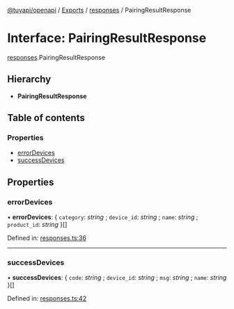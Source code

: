 [@tuyapi/openapi](../README.md) / [Exports](../modules.md) / [responses](../modules/responses.md) / PairingResultResponse

# Interface: PairingResultResponse

[responses](../modules/responses.md).PairingResultResponse

## Hierarchy

* **PairingResultResponse**

## Table of contents

### Properties

- [errorDevices](responses.pairingresultresponse.md#errordevices)
- [successDevices](responses.pairingresultresponse.md#successdevices)

## Properties

### errorDevices

• **errorDevices**: { `category`: *string* ; `device_id`: *string* ; `name`: *string* ; `product_id`: *string*  }[]

Defined in: [responses.ts:36](https://github.com/TuyaAPI/openapi/blob/1100068/src/responses.ts#L36)

___

### successDevices

• **successDevices**: { `code`: *string* ; `device_id`: *string* ; `msg`: *string* ; `name`: *string*  }[]

Defined in: [responses.ts:42](https://github.com/TuyaAPI/openapi/blob/1100068/src/responses.ts#L42)
